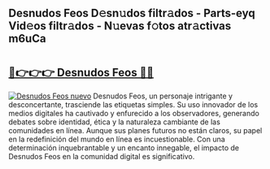 ## Desnudos Feos D𝚎sn𝚞dos filtr𝚊dos - Parts-eyq Vid𝚎os filtr𝚊dos - N𝚞evas f𝚘tos atr𝚊ctivas m6uCa

# <h2><a href="http://mbckny.tromn.icu/?c=Desnudos+Feos">🔗👉👉👉 Desnudos Feos 🔗🔗</a></h2>

[![Desnudos Feos nuevo](https://i.imgur.com/pEAQMta.gif)](http://mbckny.tromn.icu/?c=Desnudos+Feos)
Desnudos Feos, un personaje intrigante y desconcertante, trasciende las etiquetas simples. Su uso innovador de los medios digitales ha cautivado y enfurecido a los observadores, generando debates sobre identidad, ética y la naturaleza cambiante de las comunidades en línea. Aunque sus planes futuros no están claros, su papel en la redefinición del mundo en línea es incuestionable. Con una determinación inquebrantable y un encanto innegable, el impacto de Desnudos Feos en la comunidad digital es significativo.
